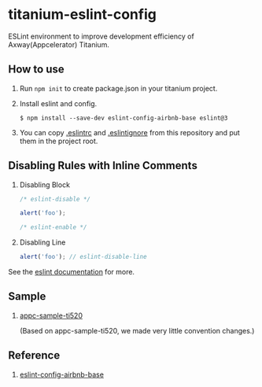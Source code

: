 # titanium-eslint-config

ESLint environment to improve development efficiency of Axway(Appcelerator) Titanium.


## How to use

1. Run ``npm init`` to create package.json in your titanium project.

2. Install eslint and config.

	```console
	$ npm install --save-dev eslint-config-airbnb-base eslint@3
	```

3. You can copy [.eslintrc](https://github.com/gimdongwoo/titanium-eslint-config/blob/master/.eslintrc) and [.eslintignore](https://github.com/gimdongwoo/titanium-eslint-config/blob/master/.eslintignore) from this repository and put them in the project root.


## Disabling Rules with Inline Comments

1. Disabling Block

	```javascript
	/* eslint-disable */

	alert('foo');

	/* eslint-enable */
	```

2. Disabling Line

	```javascript
	alert('foo'); // eslint-disable-line
	```

See the [eslint documentation](http://eslint.org/docs/user-guide/configuring.html#disabling-rules-with-inline-comments) for more.


## Sample

1. [appc-sample-ti520](https://github.com/gimdongwoo/titanium-eslint-config/tree/master/appc-sample-ti520)

	(Based on appc-sample-ti520, we made very little convention changes.)


## Reference

1. [eslint-config-airbnb-base](https://www.npmjs.com/package/eslint-config-airbnb-base#eslint-config-airbnb-baselegacy)

